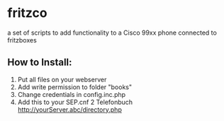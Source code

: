 fritzco
=======

a set of scripts to add functionality to a Cisco 99xx phone connected to fritzboxes

How to Install:
---------------
1. Put all files on your webserver
2. Add write permission to folder "books"
3. Change credentials in config.inc.php
4. Add this to your SEP<MAC>.cnf
    <phoneServices>
        <provisioning>2</provisioning>
        <phoneService  type="1" category="0">
            <name>Telefonbuch</name>
            <url>http://yourServer.abc/directory.php</url>
            <vendor></vendor>
            <version></version>
        </phoneService>
    </phoneServices> 
